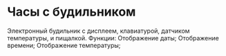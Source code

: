 # Часы с будильником 
Электронный будильник с дисплеем, клавиатурой, датчиком температуры, и пищалкой.
Функции:
Отображение даты;
Отображение времени;
Отображение температуры;


